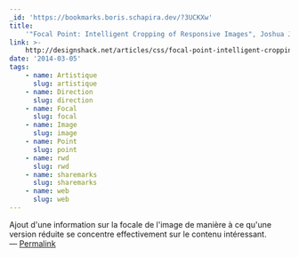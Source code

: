 ```yaml
---
_id: 'https://bookmarks.boris.schapira.dev/?3UCKXw'
title:
    '"Focal Point: Intelligent Cropping of Responsive Images", Joshua Johnson'
link: >-
    http://designshack.net/articles/css/focal-point-intelligent-cropping-of-responsive-images/
date: '2014-03-05'
tags:
    - name: Artistique
      slug: artistique
    - name: Direction
      slug: direction
    - name: Focal
      slug: focal
    - name: Image
      slug: image
    - name: Point
      slug: point
    - name: rwd
      slug: rwd
    - name: sharemarks
      slug: sharemarks
    - name: web
      slug: web
---
```


Ajout d'une information sur la focale de l'image de manière à ce qu'une version
réduite se concentre effectivement sur le contenu intéressant. <br>&#8212;
<a href="https://bookmarks.boris.schapira.dev/?3UCKXw" title="Permalink">Permalink</a>

